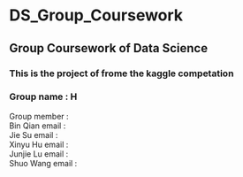 # DS_Group_Coursework
## Group Coursework of Data Science
### This is the project of frome the kaggle competation
### Group name      : H 
Group member    : <br>
Bin Qian  email :<br>
Jie Su    email :<br>
Xinyu Hu  email :<br>
Junjie Lu email :<br>
Shuo Wang email :<br>
